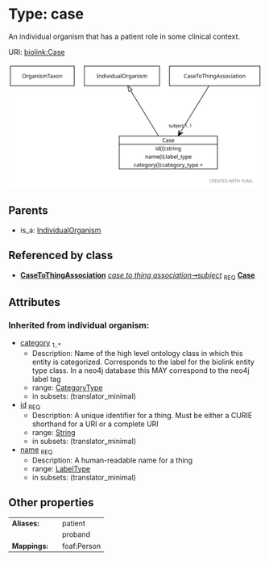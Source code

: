 
# Type: case


An individual organism that has a patient role in some clinical context.

URI: [biolink:Case](https://w3id.org/biolink/vocab/Case)


![img](images/Case.svg)

## Parents

 *  is_a: [IndividualOrganism](IndividualOrganism.md)

## Referenced by class

 *  **[CaseToThingAssociation](CaseToThingAssociation.md)** *[case to thing association➞subject](case_to_thing_association_subject.md)*  <sub>REQ</sub>  **[Case](Case.md)**

## Attributes


### Inherited from individual organism:

 * [category](category.md)  <sub>1..*</sub>
    * Description: Name of the high level ontology class in which this entity is categorized. Corresponds to the label for the biolink entity type class. In a neo4j database this MAY correspond to the neo4j label tag
    * range: [CategoryType](types/CategoryType.md)
    * in subsets: (translator_minimal)
 * [id](id.md)  <sub>REQ</sub>
    * Description: A unique identifier for a thing. Must be either a CURIE shorthand for a URI or a complete URI
    * range: [String](types/String.md)
    * in subsets: (translator_minimal)
 * [name](name.md)  <sub>REQ</sub>
    * Description: A human-readable name for a thing
    * range: [LabelType](types/LabelType.md)
    * in subsets: (translator_minimal)

## Other properties

|  |  |  |
| --- | --- | --- |
| **Aliases:** | | patient |
|  | | proband |
| **Mappings:** | | foaf:Person |

